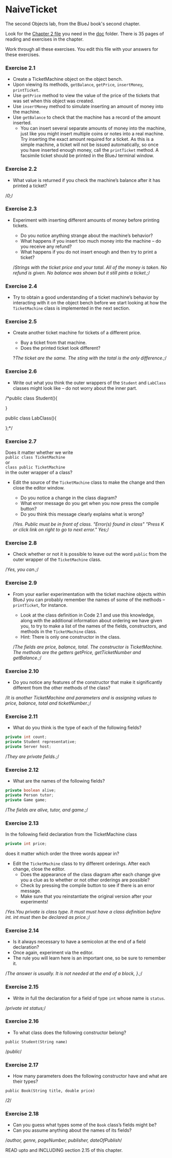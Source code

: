 # NaiveTicket

The second Objects lab, from the BlueJ book's second chapter.

Look for the [Chapter 2 file](./doc/BlueJ-objects-first-ch2.pdf) you need in the [doc](./doc) folder.
There is 35 pages of reading and exercises in the chapter.

Work through all these exercises. You edit this file with your answers for these exercises.

### Exercise 2.1
* Create a TicketMachine object on the object bench.
* Upon viewing its methods, `getBalance`, `getPrice`, `insertMoney`, `printTicket`.
* Use `getPrice` method to view the value of the price of the tickets that was set when this object was created.
* Use `insertMoney` method to simulate inserting an amount of money into the machine.
* Use `getBalance` to check that the machine has a record of the amount inserted.
	* You can insert several separate amounts of money into the machine, just like you might insert multiple coins or notes into a real machine. Try inserting the exact amount required for a ticket. As this is a simple machine, a ticket will not be issued automatically, so once you have inserted enough money, call the `printTicket` method. A facsimile ticket should be printed in the BlueJ terminal window.

### Exercise 2.2
* What value is returned if you check the machine’s balance after it has printed a ticket?

/*0;*/


### Exercise 2.3
* Experiment with inserting different amounts of money before printing tickets.
	* Do you notice anything strange about the machine’s behavior?
	* What happens if you insert too much money into the machine – do you receive any refund?
	* What happens if you do not insert enough and then try to print a ticket?


	/*Strings with the ticket price and your total. All of the money is taken. No refund is given. No balance was shown but it still pints a ticket.;*/

### Exercise 2.4
* Try to obtain a good understanding of a ticket machine’s behavior by interacting with it on the object bench before we start looking at how the `TicketMachine` class is implemented in the next section.

### Exercise 2.5
* Create another ticket machine for tickets of a different price.
	* Buy a ticket from that machine.
	* Does the printed ticket look different?

	?*The ticket are the same. The sting with the total is the only difference.;*/

### Exercise 2.6
* Write out what you think the outer wrappers of the `Student` and `LabClass` classes might look like – do not worry about the inner part.


/*public class Student(){

}

public class LabClass(){

};*/
### Exercise 2.7
Does it matter whether we write<br>
`public class TicketMachine`<br>
or<br>
`class public TicketMachine`<br>
in the outer wrapper of a class?

* Edit the source of the `TicketMachine` class to make the change and then close the editor window.
	* Do you notice a change in the class diagram?
	* What error message do you get when you now press the compile button?
	* Do you think this message clearly explains what is wrong?

	/*Yes. Public must be in front of class.
	"Error(s) found in class" "Press K or click link on right to go to next error."
	Yes;*/


### Exercise 2.8
* Check whether or not it is possible to leave out the word `public` from the outer wrapper of the `TicketMachine` class.

/*Yes, you can.;*/

### Exercise 2.9
* From your earlier experimentation with the ticket machine objects within BlueJ you can probably remember the names of some of the methods – `printTicket`, for instance.
	* Look at the class definition in Code 2.1 and use this knowledge, along with the additional information about ordering we have given you, to try to make a list of the names of the fields, constructors, and methods in the `TicketMachine` class.
	* Hint: There is only one constructor in the class.

	/*The fields are price, balance, total. The constructor is TicketMachine. The methods are the getters getPrice, getTicketNumber and getBalance.;*/


### Exercise 2.10
* Do you notice any features of the constructor that make it significantly different from the other methods of the class?

 /*It is another TicketMachine and parameters and is assigning values to price, balance, total and ticketNumber.;*/
### Exercise 2.11
* What do you think is the type of each of the following fields?

```java
private int count;
private Student representative;
private Server host;
```
/*They are private fields.;*/

### Exercise 2.12
* What are the names of the following fields?

```java
private boolean alive;
private Person tutor;
private Game game;
```
/*The fields are alive, tutor, and game.;*/

### Exercise 2.13

In the following field declaration from the TicketMachine class<br>

```java
private int price;
```
does it matter which order the three words appear in?
* Edit the `TicketMachine` class to try different orderings. After each change, close the editor.
	* Does the appearance of the class diagram after each change give you a clue as to whether or not other orderings are
possible?
	* Check by pressing the compile button to see if there is an error message.
	* Make sure that you reinstantiate the original version after your experiments!

 /*Yes.You private is class type. It must must have a class definition before int. int must then be declared as price.;*/

### Exercise 2.14
* Is it always necessary to have a semicolon at the end of a field declaration?
* Once again, experiment via the editor.
* The rule you will learn here is an important one, so be sure to remember it.

 /*The answer is usually. It is not needed at the end of a block, }.;*/

### Exercise 2.15
* Write in full the declaration for a field of type `int` whose name is `status`.

/*private int status;*/

### Exercise 2.16
* To what class does the following constructor belong?
```
public Student(String name)
```
/*public*/

### Exercise 2.17
* How many parameters does the following constructor have and what are their types?
```
public Book(String title, double price)
```
/*2*/

### Exercise 2.18
* Can you guess what types some of the `Book` class’s fields might be?
* Can you assume anything about the names of its fields?

/*author, genre, pageNumber, publisher, dateOfPublish*/

READ upto and INCLUDING section 2.15 of this chapter.
